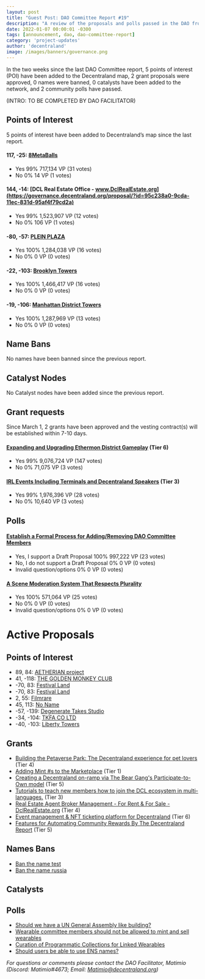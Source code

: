 ```yaml
---
layout: post
title: "Guest Post: DAO Committee Report #19"
description: "A review of the proposals and polls passed in the DAO from March 1 through March 15".
date: 2022-01-07 00:00:01 -0300
tags: [announcement, dao, dao-committee-report]
category: 'project-updates'
author: 'decentraland'
image: /images/banners/governance.png
---
```


In the two weeks since the last DAO Committee report, 5 points of interest (POI) have been added to the Decentraland map, 2 grant proposals were approved, 0 names were banned, 0 catalysts have been added to the network, and 2 community polls have passed.

(INTRO: TO BE COMPLETED BY DAO FACILITATOR)


## Points of Interest
5 points of interest have been added to Decentraland’s map since the last report.


#### 117, -25: [8MetaBalls](https://governance.decentraland.org/proposal/?id=19b7d120-9d34-11ec-831d-95af4f79cd2a)

* Yes 99% 717,134 VP (31 votes)
* No 0% 14 VP (1 votes)


#### 144, -14: [DCL Real Estate Office - www.DclRealEstate.org](https://governance.decentraland.org/proposal/?id=95c238a0-9cda-11ec-831d-95af4f79cd2a)

* Yes 99% 1,523,907 VP (12 votes)
* No 0% 106 VP (1 votes)


#### -80, -57: [PLEIN PLAZA](https://governance.decentraland.org/proposal/?id=ad5ede30-9b74-11ec-831d-95af4f79cd2a)

* Yes 100% 1,284,038 VP (16 votes)
* No 0% 0 VP (0 votes)


#### -22, -103: [Brooklyn Towers](https://governance.decentraland.org/proposal/?id=43b40c70-9b43-11ec-831d-95af4f79cd2a)

* Yes 100% 1,466,417 VP (16 votes)
* No 0% 0 VP (0 votes)


#### -19, -106: [Manhattan District Towers](https://governance.decentraland.org/proposal/?id=4726afe0-9b41-11ec-831d-95af4f79cd2a)

* Yes 100% 1,287,969 VP (13 votes)
* No 0% 0 VP (0 votes)


## Name Bans

No names have been banned since the previous report.

## Catalyst Nodes
No Catalyst nodes have been added since the previous report.


## Grant requests
Since March 1, 2 grants have been approved and the vesting contract(s) will be established within 7-10 days.


#### [Expanding and Upgrading Ethermon District Gameplay](https://governance.decentraland.org/proposal/?id=e122d240-95ce-11ec-831d-95af4f79cd2a) (Tier 6)

* Yes 99% 9,076,724 VP (147 votes)
* No 0% 71,075 VP (3 votes)


#### [IRL Events Including Terminals and Decentraland Speakers](https://governance.decentraland.org/proposal/?id=9811ede0-94eb-11ec-831d-95af4f79cd2a) (Tier 3)

* Yes 99% 1,976,396 VP (28 votes)
* No 0% 10,640 VP (3 votes)


## Polls

#### [Establish a Formal Process for Adding/Removing DAO Committee Members](https://governance.decentraland.org/proposal/?id=782bbe80-9adf-11ec-831d-95af4f79cd2a)

* Yes, I support a Draft Proposal 100% 997,222 VP (23 votes)
* No, I do not support a Draft Proposal 0% 0 VP (0 votes)
* Invalid question/options 0% 0 VP (0 votes)


#### [A Scene Moderation System That Respects Plurality](https://governance.decentraland.org/proposal/?id=03582b10-9a4a-11ec-831d-95af4f79cd2a)

* Yes 100% 571,064 VP (25 votes)
* No 0% 0 VP (0 votes)
* Invalid question/options 0% 0 VP (0 votes)



# Active Proposals

## Points of Interest

* 89, 84: [AETHERIAN project](https://governance.decentraland.org/proposal/?id=51bb77b0-a334-11ec-831d-95af4f79cd2a)
* 41, -118: [THE GOLDEN MONKEY CLUB](https://governance.decentraland.org/proposal/?id=d0480590-a27f-11ec-831d-95af4f79cd2a)
* -70, 83: [Festival Land](https://governance.decentraland.org/proposal/?id=b296a420-a26b-11ec-831d-95af4f79cd2a)
* -70, 83: [Festival Land](https://governance.decentraland.org/proposal/?id=7add5a10-a26b-11ec-831d-95af4f79cd2a)
* 2, 55: [Filmrare](https://governance.decentraland.org/proposal/?id=ec57fc10-a11f-11ec-831d-95af4f79cd2a)
* 45, 113: [No Name](https://governance.decentraland.org/proposal/?id=5c747d30-9f9e-11ec-831d-95af4f79cd2a)
* -57, -139: [Degenerate Takes Studio](https://governance.decentraland.org/proposal/?id=51eaeea0-9f6f-11ec-831d-95af4f79cd2a)
* -34, -104: [TKFA CO LTD](https://governance.decentraland.org/proposal/?id=c2f3bef0-9ec6-11ec-831d-95af4f79cd2a)
* -40, -103: [Liberty Towers](https://governance.decentraland.org/proposal/?id=c07a5920-9e87-11ec-831d-95af4f79cd2a)

## Grants

* [Building the Petaverse Park: The Decentraland experience for pet lovers](https://governance.decentraland.org/proposal/?id=df4b7520-a08d-11ec-831d-95af4f79cd2a) (Tier 4)
* [Adding Mint #s to the Marketplace](https://governance.decentraland.org/proposal/?id=d2b78c40-a08d-11ec-831d-95af4f79cd2a) (Tier 1)
* [Creating a Decentraland on-ramp via The Bear Gang&#39;s Participate-to-Own model](https://governance.decentraland.org/proposal/?id=107c12e0-a074-11ec-831d-95af4f79cd2a) (Tier 5)
* [Tutorials to teach new members how to join the DCL ecosystem in multi-languages.](https://governance.decentraland.org/proposal/?id=7a9be590-9e8c-11ec-831d-95af4f79cd2a) (Tier 3)
* [Real Estate Agent Broker Management - For Rent &amp; For Sale - DclRealEstate.org](https://governance.decentraland.org/proposal/?id=658069b0-9cde-11ec-831d-95af4f79cd2a) (Tier 4)
* [Event management &amp; NFT ticketing platform for Decentraland](https://governance.decentraland.org/proposal/?id=eade8bd0-9bd7-11ec-831d-95af4f79cd2a) (Tier 6)
* [Features for Automating Community Rewards By The Decentraland Report](https://governance.decentraland.org/proposal/?id=71499ee0-99c5-11ec-831d-95af4f79cd2a) (Tier 5)

## Names Bans

* [Ban the name test](https://governance.decentraland.org/proposal/?id=19bab9d0-a0c2-11ec-831d-95af4f79cd2a)
* [Ban the name russia](https://governance.decentraland.org/proposal/?id=9bc016f0-a05e-11ec-831d-95af4f79cd2a)

## Catalysts


## Polls

* [Should we have a UN General Assembly like building?](https://governance.decentraland.org/proposal/?id=144e7310-a2a2-11ec-831d-95af4f79cd2a)
* [Wearable committee members should not be allowed to mint and sell wearables](https://governance.decentraland.org/proposal/?id=197944e0-a23f-11ec-831d-95af4f79cd2a)
* [Curation of Programmatic Collections for Linked Wearables](https://governance.decentraland.org/proposal/?id=83351b70-a0a0-11ec-831d-95af4f79cd2a)
* [Should users be able to use ENS names?](https://governance.decentraland.org/proposal/?id=7af3f780-9fc7-11ec-831d-95af4f79cd2a)


*For questions or comments please contact the DAO Facilitator, Matimio (Discord: Matimio#4673; Email: [Matimio@decentraland.org](mailto:Matimio@decentraland.org))*